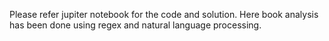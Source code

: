 Please refer jupiter notebook for the code and solution.
Here book analysis has been done using regex and natural language processing.
